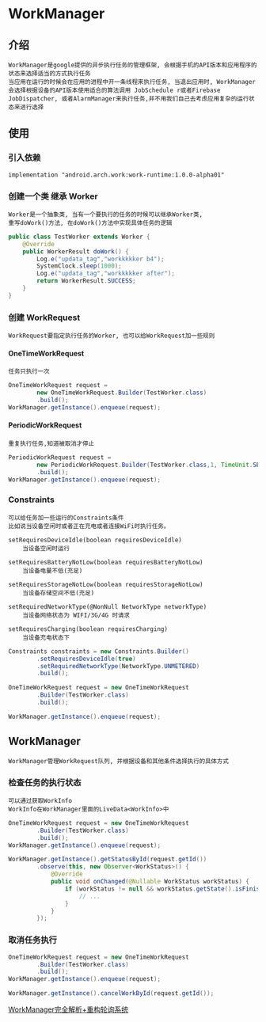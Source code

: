 # WorkManager

## 介绍

    WorkManager是google提供的异步执行任务的管理框架, 会根据手机的API版本和应用程序的状态来选择适当的方式执行任务
    当应用在运行的时候会在应用的进程中开一条线程来执行任务, 当退出应用时, WorkManager会选择根据设备的API版本使用适合的算法调用 JobSchedule r或者Firebase JobDispatcher, 或者AlarmManager来执行任务,并不用我们自己去考虑应用复杂的运行状态来进行选择

## 使用 

### 引入依赖

    implementation "android.arch.work:work-runtime:1.0.0-alpha01"

### 创建一个类 继承 Worker

    Worker是一个抽象类, 当有一个要执行的任务的时候可以继承Worker类, 
    重写doWork()方法, 在doWork()方法中实现具体任务的逻辑

``` java
public class TestWorker extends Worker {
    @Override
    public WorkerResult doWork() {
        Log.e("updata_tag","workkkkker b4");
        SystemClock.sleep(1000);
        Log.e("updata_tag","workkkkker after");
        return WorkerResult.SUCCESS;
    }
}
```

### 创建 WorkRequest

    WorkRequest要指定执行任务的Worker, 也可以给WorkRequest加一些规则

#### OneTimeWorkRequest 

    任务只执行一次

``` java
OneTimeWorkRequest request =
        new OneTimeWorkRequest.Builder(TestWorker.class)
        .build();
WorkManager.getInstance().enqueue(request);
```

#### PeriodicWorkRequest

    重复执行任务,知道被取消才停止

``` java
PeriodicWorkRequest request =
        new PeriodicWorkRequest.Builder(TestWorker.class,1, TimeUnit.SECONDS)
        .build();
WorkManager.getInstance().enqueue(request);
```

### Constraints

    可以给任务加一些运行的Constraints条件
    比如说当设备空闲时或者正在充电或者连接WiFi时执行任务。

    setRequiresDeviceIdle(boolean requiresDeviceIdle)
        当设备空闲时运行
    
    setRequiresBatteryNotLow(boolean requiresBatteryNotLow)
        当设备电量不低(充足)
    
    setRequiresStorageNotLow(boolean requiresStorageNotLow)
        当设备存储空间不低(充足)

    setRequiredNetworkType(@NonNull NetworkType networkType)
        当设备网络状态为 WIFI/3G/4G 时请求
    
    setRequiresCharging(boolean requiresCharging)
        当设备充电状态下

``` java
Constraints constraints = new Constraints.Builder()
        .setRequiresDeviceIdle(true)
        .setRequiredNetworkType(NetworkType.UNMETERED)
        .build();

OneTimeWorkRequest request = new OneTimeWorkRequest
        .Builder(TestWorker.class)
        .build();

WorkManager.getInstance().enqueue(request);
```

## WorkManager

    WorkManager管理WorkRequest队列, 并根据设备和其他条件选择执行的具体方式

### 检查任务的执行状态

    可以通过获取WorkInfo
    WorkInfo在WorkManager里面的LiveData<WorkInfo>中

``` java
OneTimeWorkRequest request = new OneTimeWorkRequest
        .Builder(TestWorker.class)
        .build();
WorkManager.getInstance().enqueue(request);

WorkManager.getInstance().getStatusById(request.getId())
        .observe(this, new Observer<WorkStatus>() {
            @Override
            public void onChanged(@Nullable WorkStatus workStatus) {
                if (workStatus != null && workStatus.getState().isFinished()) {
                    // ...
                }
            }
        });
```

### 取消任务执行

``` java 
OneTimeWorkRequest request = new OneTimeWorkRequest
        .Builder(TestWorker.class)
        .build();
WorkManager.getInstance().enqueue(request);

WorkManager.getInstance().cancelWorkById(request.getId());
```

[WorkManager完全解析+重构轮询系统](https://juejin.im/post/5c4472ec51882522c03e941d)